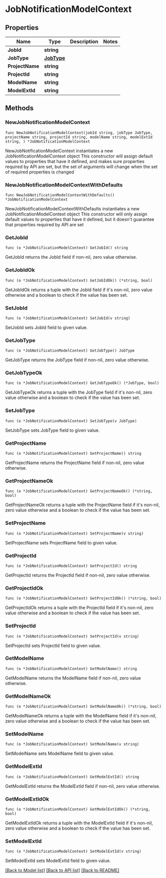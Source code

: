 # JobNotificationModelContext

## Properties

Name | Type | Description | Notes
------------ | ------------- | ------------- | -------------
**JobId** | **string** |  | 
**JobType** | [**JobType**](JobType.md) |  | 
**ProjectName** | **string** |  | 
**ProjectId** | **string** |  | 
**ModelName** | **string** |  | 
**ModelExtId** | **string** |  | 

## Methods

### NewJobNotificationModelContext

`func NewJobNotificationModelContext(jobId string, jobType JobType, projectName string, projectId string, modelName string, modelExtId string, ) *JobNotificationModelContext`

NewJobNotificationModelContext instantiates a new JobNotificationModelContext object
This constructor will assign default values to properties that have it defined,
and makes sure properties required by API are set, but the set of arguments
will change when the set of required properties is changed

### NewJobNotificationModelContextWithDefaults

`func NewJobNotificationModelContextWithDefaults() *JobNotificationModelContext`

NewJobNotificationModelContextWithDefaults instantiates a new JobNotificationModelContext object
This constructor will only assign default values to properties that have it defined,
but it doesn't guarantee that properties required by API are set

### GetJobId

`func (o *JobNotificationModelContext) GetJobId() string`

GetJobId returns the JobId field if non-nil, zero value otherwise.

### GetJobIdOk

`func (o *JobNotificationModelContext) GetJobIdOk() (*string, bool)`

GetJobIdOk returns a tuple with the JobId field if it's non-nil, zero value otherwise
and a boolean to check if the value has been set.

### SetJobId

`func (o *JobNotificationModelContext) SetJobId(v string)`

SetJobId sets JobId field to given value.


### GetJobType

`func (o *JobNotificationModelContext) GetJobType() JobType`

GetJobType returns the JobType field if non-nil, zero value otherwise.

### GetJobTypeOk

`func (o *JobNotificationModelContext) GetJobTypeOk() (*JobType, bool)`

GetJobTypeOk returns a tuple with the JobType field if it's non-nil, zero value otherwise
and a boolean to check if the value has been set.

### SetJobType

`func (o *JobNotificationModelContext) SetJobType(v JobType)`

SetJobType sets JobType field to given value.


### GetProjectName

`func (o *JobNotificationModelContext) GetProjectName() string`

GetProjectName returns the ProjectName field if non-nil, zero value otherwise.

### GetProjectNameOk

`func (o *JobNotificationModelContext) GetProjectNameOk() (*string, bool)`

GetProjectNameOk returns a tuple with the ProjectName field if it's non-nil, zero value otherwise
and a boolean to check if the value has been set.

### SetProjectName

`func (o *JobNotificationModelContext) SetProjectName(v string)`

SetProjectName sets ProjectName field to given value.


### GetProjectId

`func (o *JobNotificationModelContext) GetProjectId() string`

GetProjectId returns the ProjectId field if non-nil, zero value otherwise.

### GetProjectIdOk

`func (o *JobNotificationModelContext) GetProjectIdOk() (*string, bool)`

GetProjectIdOk returns a tuple with the ProjectId field if it's non-nil, zero value otherwise
and a boolean to check if the value has been set.

### SetProjectId

`func (o *JobNotificationModelContext) SetProjectId(v string)`

SetProjectId sets ProjectId field to given value.


### GetModelName

`func (o *JobNotificationModelContext) GetModelName() string`

GetModelName returns the ModelName field if non-nil, zero value otherwise.

### GetModelNameOk

`func (o *JobNotificationModelContext) GetModelNameOk() (*string, bool)`

GetModelNameOk returns a tuple with the ModelName field if it's non-nil, zero value otherwise
and a boolean to check if the value has been set.

### SetModelName

`func (o *JobNotificationModelContext) SetModelName(v string)`

SetModelName sets ModelName field to given value.


### GetModelExtId

`func (o *JobNotificationModelContext) GetModelExtId() string`

GetModelExtId returns the ModelExtId field if non-nil, zero value otherwise.

### GetModelExtIdOk

`func (o *JobNotificationModelContext) GetModelExtIdOk() (*string, bool)`

GetModelExtIdOk returns a tuple with the ModelExtId field if it's non-nil, zero value otherwise
and a boolean to check if the value has been set.

### SetModelExtId

`func (o *JobNotificationModelContext) SetModelExtId(v string)`

SetModelExtId sets ModelExtId field to given value.



[[Back to Model list]](../README.md#documentation-for-models) [[Back to API list]](../README.md#documentation-for-api-endpoints) [[Back to README]](../README.md)


